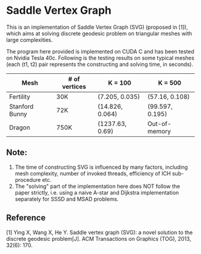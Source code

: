 # Saddle Vertex Graph
This is an implementation of Saddle Vertex Graph (SVG) (proposed in [1]), which aims at solving discrete geodesic problem on triangular meshes with large complexities.

The program here provided is implemented on CUDA C and has been tested on Nvidia Tesla 40c. Following is the testing results on some typical meshes (each (t1, t2) pair represents the constructing and solving time, in seconds).

| Mesh          | # of vertices | K = 100            | K = 500        |
| ------------- | ------------- | ------------------ | -------------- |
| Fertility     | 30K           | (7.205, 0.035)     | (57.16, 0.108) |
| Stanford Bunny| 72K           | (14.826, 0.064)    | (99.597, 0.195)|
| Dragon        | 750K          | (1237.63, 0.69)    | Out-of-memory  |

## Note:
1. The time of constructing SVG is influenced by many factors, including mesh complexity, number of invoked threads, efficiency of ICH sub-procedure etc.
2. The "solving" part of the implementation here does NOT follow the paper strictly, i.e. using a naive A-star and Dijkstra implementation separately for SSSD and MSAD problems.

## Reference
[1] Ying X, Wang X, He Y. Saddle vertex graph (SVG): a novel solution to the discrete geodesic problem[J]. ACM Transactions on Graphics (TOG), 2013, 32(6): 170.
